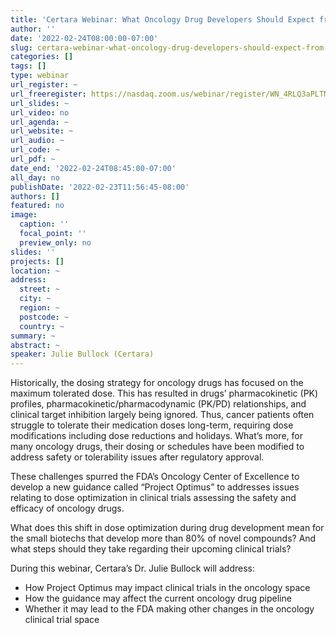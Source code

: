 ```yaml
---
title: 'Certara Webinar: What Oncology Drug Developers Should Expect from the FDA’s Project Optimus '
author: ''
date: '2022-02-24T08:00:00-07:00'
slug: certara-webinar-what-oncology-drug-developers-should-expect-from-the-fda-s-project-optimus
categories: []
tags: []
type: webinar
url_register: ~
url_freeregister: https://nasdaq.zoom.us/webinar/register/WN_4RLQ3aPLTNOJhEcBa2FThg
url_slides: ~
url_video: no
url_agenda: ~
url_website: ~
url_audio: ~
url_code: ~
url_pdf: ~
date_end: '2022-02-24T08:45:00-07:00'
all_day: no
publishDate: '2022-02-23T11:56:45-08:00'
authors: []
featured: no
image:
  caption: ''
  focal_point: ''
  preview_only: no
slides: ''
projects: []
location: ~
address:
  street: ~
  city: ~
  region: ~
  postcode: ~
  country: ~
summary: ~
abstract: ~
speaker: Julie Bullock (Certara)
---
```

<!--more-->
Historically, the dosing strategy for oncology drugs has focused on the maximum tolerated dose. This has resulted in drugs’ pharmacokinetic (PK) profiles, pharmacokinetic/pharmacodynamic (PK/PD) relationships, and clinical target inhibition largely being ignored. Thus, cancer patients often struggle to tolerate their medication doses long-term, requiring dose modifications including dose reductions and holidays. What’s more, for many oncology drugs, their dosing or schedules have been modified to address safety or tolerability issues after regulatory approval.  

These challenges spurred the FDA’s Oncology Center of Excellence to develop a new guidance called “Project Optimus” to addresses issues relating to dose optimization in clinical trials assessing the safety and efficacy of oncology drugs.  

What does this shift in dose optimization during drug development mean for the small biotechs that develop more than 80% of novel compounds? And what steps should they take regarding their upcoming clinical trials?  

During this webinar, Certara’s Dr. Julie Bullock will address:  

- How Project Optimus may impact clinical trials in the oncology space  
- How the guidance may affect the current oncology drug pipeline  
- Whether it may lead to the FDA making other changes in the oncology clinical trial space